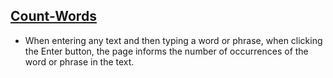 ## [Count-Words](https://ranibitwin.github.io/Count-Words/) 
- When entering any text and then typing a word or phrase, when clicking the Enter button, the page informs the number of occurrences of the word or phrase in the text.
